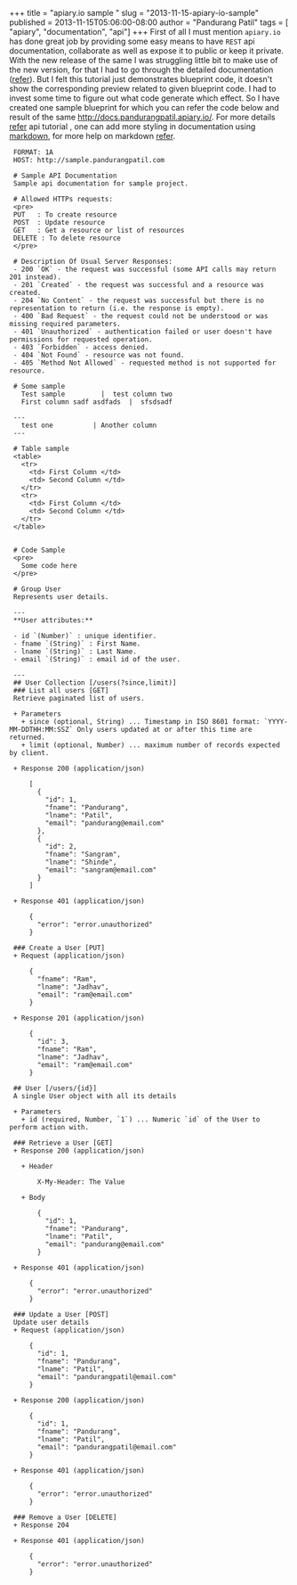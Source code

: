 +++
title = "apiary.io sample "
slug = "2013-11-15-apiary-io-sample"
published = 2013-11-15T05:06:00-08:00
author = "Pandurang Patil"
tags = [ "apiary", "documentation", "api"]
+++
First of all I must mention `apiary.io` has done great job by providing some easy means to have `REST` api documentation, collaborate as well as expose it to public or keep it private. With the new release of the same I was struggling little bit to make use of the new version, for that I had to go through the detailed documentation ([refer](http://apiary.io/blueprint)). But I felt this tutorial just demonstrates blueprint code, it doesn't show the corresponding preview related to given blueprint code. I had to invest some time to figure out what code generate which effect. So I have created one sample blueprint for which you can refer the code below and result of the same http://docs.pandurangpatil.apiary.io/. For more details [refer](http://apiary.io/blueprint) api tutorial , one can add more styling in documentation using [markdown](http://whatismarkdown.com/), for more help on markdown [refer](http://daringfireball.net/projects/markdown/syntax). 
  

     FORMAT: 1A  
     HOST: http://sample.pandurangpatil.com  
       
     # Sample API Documentation  
     Sample api documentation for sample project.  
       
     # Allowed HTTPs requests:  
     <pre>  
     PUT   : To create resource   
     POST  : Update resource  
     GET   : Get a resource or list of resources  
     DELETE : To delete resource  
     </pre>  
       
     # Description Of Usual Server Responses:  
     - 200 `OK` - the request was successful (some API calls may return 201 instead).  
     - 201 `Created` - the request was successful and a resource was created.  
     - 204 `No Content` - the request was successful but there is no representation to return (i.e. the response is empty).  
     - 400 `Bad Request` - the request could not be understood or was missing required parameters.  
     - 401 `Unauthorized` - authentication failed or user doesn't have permissions for requested operation.  
     - 403 `Forbidden` - access denied.  
     - 404 `Not Found` - resource was not found.  
     - 405 `Method Not Allowed` - requested method is not supported for resource.  
       
     # Some sample  
       Test sample         |  test column two  
       First column sadf asdfads  |  sfsdsadf  
       
     ---  
       test one          | Another column    
     ---  
       
     # Table sample  
     <table>  
       <tr>  
         <td> First Column </td>  
         <td> Second Column </td>    
       </tr>  
       <tr>  
         <td> First Column </td>  
         <td> Second Column </td>   
       </tr>  
     </table>  
       
       
     # Code Sample  
     <pre>  
       Some code here  
     </pre>  
       
     # Group User  
     Represents user details.   
       
     ---  
     **User attributes:**  
       
     - id `(Number)` : unique identifier.   
     - fname `(String)` : First Name.  
     - lname `(String)` : Last Name.  
     - email `(String)` : email id of the user.  
       
     ---  
     ## User Collection [/users(?since,limit)]  
     ### List all users [GET]  
     Retrieve paginated list of users.  
       
     + Parameters  
       + since (optional, String) ... Timestamp in ISO 8601 format: `YYYY-MM-DDTHH:MM:SSZ` Only users updated at or after this time are returned.  
       + limit (optional, Number) ... maximum number of records expected by client.  
       
     + Response 200 (application/json)  
       
         [  
           {  
             "id": 1,  
             "fname": "Pandurang",  
             "lname": "Patil",  
             "email": "pandurang@email.com"  
           },  
           {  
             "id": 2,  
             "fname": "Sangram",  
             "lname": "Shinde",  
             "email": "sangram@email.com"  
           }  
         ]  
       
     + Response 401 (application/json)  
       
         {  
           "error": "error.unauthorized"  
         }  
       
     ### Create a User [PUT]  
     + Request (application/json)  
       
         {  
           "fname": "Ram",  
           "lname": "Jadhav",  
           "email": "ram@email.com"  
         }  
       
     + Response 201 (application/json)  
       
         {  
           "id": 3,  
           "fname": "Ram",  
           "lname": "Jadhav",  
           "email": "ram@email.com"  
         }  
       
     ## User [/users/{id}]  
     A single User object with all its details  
       
     + Parameters  
       + id (required, Number, `1`) ... Numeric `id` of the User to perform action with.  
       
     ### Retrieve a User [GET]  
     + Response 200 (application/json)  
       
       + Header  
       
           X-My-Header: The Value  
       
       + Body  
       
           {  
             "id": 1,  
             "fname": "Pandurang",  
             "lname": "Patil",  
             "email": "pandurang@email.com"  
           }  
             
     + Response 401 (application/json)  
       
         {  
           "error": "error.unauthorized"  
         }  
       
     ### Update a User [POST]  
     Update user details  
     + Request (application/json)  
       
         {  
           "id": 1,  
           "fname": "Pandurang",  
           "lname": "Patil",  
           "email": "pandurangpatil@email.com"  
         }  
       
     + Response 200 (application/json)  
       
         {  
           "id": 1,  
           "fname": "Pandurang",  
           "lname": "Patil",  
           "email": "pandurangpatil@email.com"  
         }  
       
     + Response 401 (application/json)  
       
         {  
           "error": "error.unauthorized"  
         }  
       
     ### Remove a User [DELETE]  
     + Response 204  
       
     + Response 401 (application/json)  
       
         {  
           "error": "error.unauthorized"  
         }
